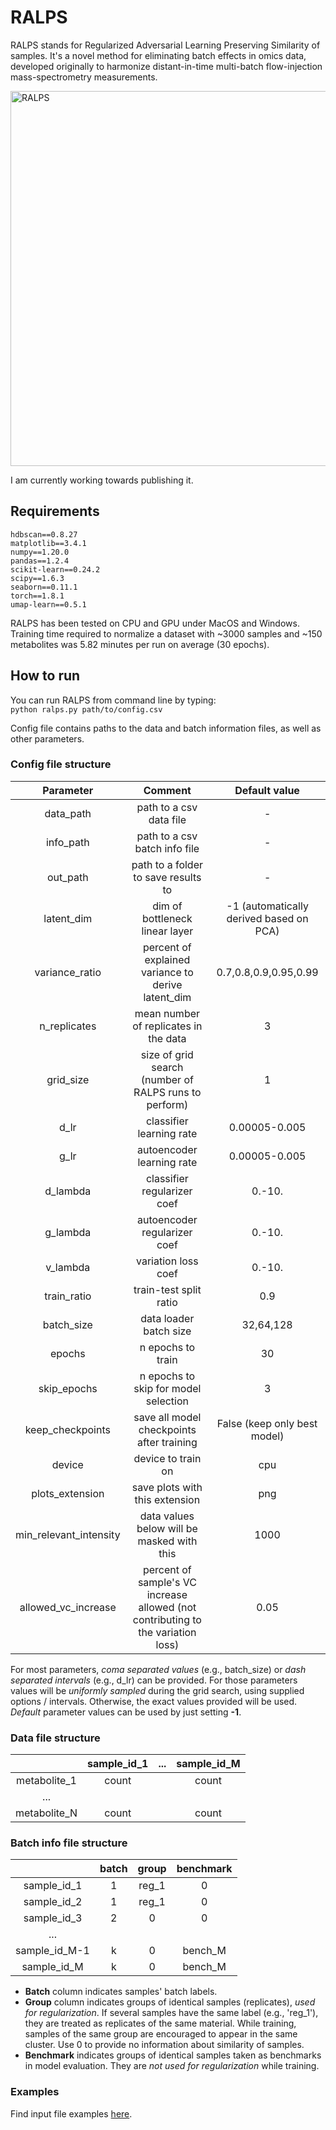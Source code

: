 # RALPS
RALPS stands for Regularized Adversarial Learning Preserving Similarity of samples.
It's a novel method for eliminating batch effects in omics data, developed originally to harmonize distant-in-time multi-batch flow-injection mass-spectrometry measurements.

<img src="https://github.com/dmitrav/normalization/blob/v6_dev/schematic/figure.png" alt="RALPS" width="600"/>

I am currently working towards publishing it.

## Requirements
```
hdbscan==0.8.27  
matplotlib==3.4.1  
numpy==1.20.0  
pandas==1.2.4  
scikit-learn==0.24.2  
scipy==1.6.3  
seaborn==0.11.1  
torch==1.8.1    
umap-learn==0.5.1
```
RALPS has been tested on CPU and GPU under MacOS and Windows.  
Training time required to normalize a dataset with ~3000 samples and ~150 metabolites was 5.82 minutes per run on average (30 epochs).

## How to run

You can run RALPS from command line by typing:  
`python ralps.py path/to/config.csv`

Config file contains paths to the data and batch information files, as well as other parameters.

### Config file structure

|       Parameter        |                                     Comment                                      |              Default value              |
|:----------------------:|:--------------------------------------------------------------------------------:|:---------------------------------------:|
|       data_path        |                             path to a csv data file                              |                    -                    |
|       info_path        |                          path to a csv batch info file                           |                    -                    |
|        out_path        |                       path to a folder to save results to                        |                    -                    |
|       latent_dim       |                          dim of bottleneck linear layer                          | -1 (automatically derived based on PCA) |
|     variance_ratio     |                percent of explained variance to derive latent_dim                |          0.7,0.8,0.9,0.95,0.99          |
|      n_replicates      |                      mean number of replicates in the data                       |                    3                    |
|       grid_size        |              size of grid search (number of RALPS runs to perform)               |                    1                    |
|          d_lr          |                             classifier learning rate                             |              0.00005-0.005              |
|          g_lr          |                            autoencoder learning rate                             |              0.00005-0.005              |
|        d_lambda        |                           classifier regularizer coef                            |                 0.-10.                  |
|        g_lambda        |                           autoencoder regularizer coef                           |                 0.-10.                  |
|        v_lambda        |                               variation loss coef                                |                 0.-10.                  |
|      train_ratio       |                              train-test split ratio                              |                   0.9                   |
|       batch_size       |                              data loader batch size                              |                32,64,128                |
|         epochs         |                                n epochs to train                                 |                   30                    |
|      skip_epochs       |                       n epochs to skip for model selection                       |                    3                    |
|    keep_checkpoints    |                    save all model checkpoints after training                     |      False (keep only best model)       |
|         device         |                                device to train on                                |                   cpu                   |
|    plots_extension     |                          save plots with this extension                          |                   png                   |
| min_relevant_intensity |                    data values below will be masked with this                    |                  1000                   |
|  allowed_vc_increase   | percent of sample's VC increase allowed (not contributing to the variation loss) |                  0.05                   |

For most parameters, _coma separated values_ (e.g., batch_size) or _dash separated intervals_ (e.g., d_lr) can be provided.
For those parameters values will be _uniformly sampled_ during the grid search, using supplied options / intervals.
Otherwise, the exact values provided will be used. _Default_ parameter values can be used by just setting __-1__.

### Data file structure

|              |  sample_id_1  |  ...  | sample_id_M |
| :----------: | :--------: | :--:  |  :--:    |
| metabolite_1 | count      |       |  count   |
| ...          |            |       |          |
| metabolite_N | count      |       |  count   |


### Batch info file structure

|              |  batch     |  group  | benchmark |
| :----------: | :--------: |   :--:  |  :--:     |
| sample_id_1  | 1          |  reg_1  |  0        |
| sample_id_2  | 1          |  reg_1  |  0        |
| sample_id_3  | 2          |   0     |  0        |
| ...          |            |         |           |
| sample_id_M-1| k          |   0     |  bench_M  |
| sample_id_M  | k          |   0     |  bench_M  |

* __Batch__ column indicates samples' batch labels.  
* __Group__ column indicates groups of identical samples (replicates), _used for regularization_. 
If several samples have the same label (e.g., 'reg_1'), they are treated as replicates of the same material.
While training, samples of the same group are encouraged to appear in the same cluster. Use 0 to provide no information about similarity of samples.
* __Benchmark__ indicates groups of identical samples taken as benchmarks in model evaluation. They are _not used for regularization_ while training.

### Examples
Find input file examples [here](https://github.com/dmitrav/normalization/tree/master/examples).
